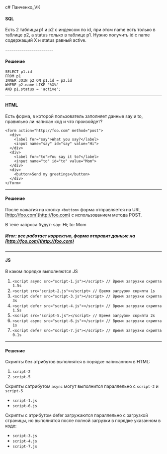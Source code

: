 c# Панченко_VK

#### SQL
<p>Есть 2 таблицы p1 и p2 с индексом по id, при этом name есть только в таблице p2, а status только в таблице p1.
Нужно получить id c name содержащий X и status равный active.</p>
------------------------

#### Решение
```
SELECT p1.id
FROM p1
INNER JOIN p2 ON p1.id = p2.id
WHERE p2.name LIKE '%X%'
AND p1.status = 'active';
```
-----------------------

#### HTML
Есть форма, в которой пользователь заполняет данные say и to, правильно ли написан код и что произойдет?
```
<form action="http://foo.com" method="post">
  <div>
    <label for="say">What you say?</label>
    <input name="say" id="say" value="Hi">
  </div>
  <div>
    <label for="to">You say it to?</label>
    <input name="to" id="to" value="Mom">
  </div>
  <div>
    <button>Send my greetings</button>
  </div>
</form>
```
---------------------------------
#### Решение

После нажатия на кнопку ```<button>``` форма отправляется на URL [http://foo.com](http://foo.com) с использованием метода POST.

В теле запроса будут:
say: Hi;
to: Mom

##### Итог: все работает корректно, форма отправит данные на [http://foo.com](http://foo.com)
---------------------------------

#### JS
В каком порядке выполняются JS
1. ```<script async src="script-1.js"></script> // Время загрузки скрипта 1.5s```
2. ```<script src="script-2.js"></script> // Время загрузки скрипта 1s```
3. ```<script defer src="script-3.js"></script> // Время загрузки скрипта 3s```
4. ```<script defer src="script-4.js"></script> // Время загрузки скрипта 1.5s```
5. ```<script src="script-5.js"></script> // Время загрузки скрипта 2s```
6. ```<script async src="script-6.js"></script> // Время загрузки скрипта 1s```
7. ```<script defer src="script-7.js"></script> // Время загрузки скрипта 0.1s```
-------------------
#### Решение

Скрипты без атрибутов выполнятся в порядке написанном в HTML:
1. ```script-2```
2. ```script-5```

Скрипты сатрибутом ```async``` могут выполнится параллельно с ```script-2``` и ```script-5```
* ```script-1.js```
* ```script-6.js```

Скрипты с атрибутом defer загружаются параллельно с загрузкой страницы, но выполнятся после полной загрузки в порядке указанном в коде:
* ```script-3.js```
* ```script-4.js```
* ```script-7.js```
